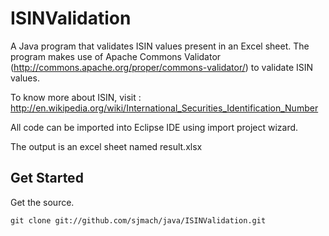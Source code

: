 ISINValidation
=============================================================
A Java program that validates ISIN values present in an Excel sheet.
The program makes use of Apache Commons Validator (http://commons.apache.org/proper/commons-validator/) to validate ISIN values.

To know more about ISIN, visit : http://en.wikipedia.org/wiki/International_Securities_Identification_Number
 
All code can be imported into Eclipse IDE using import project wizard.

The output is an excel sheet named result.xlsx

Get Started
-------------------------------------------------------------
Get the source.

	git clone git://github.com/sjmach/java/ISINValidation.git